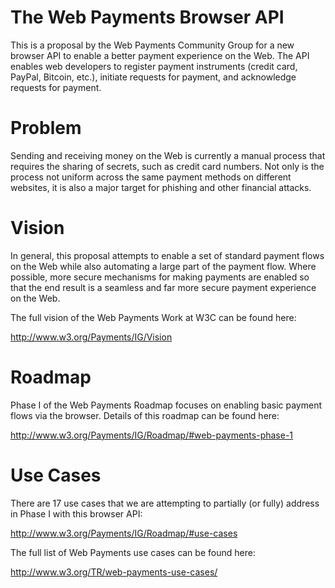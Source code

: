 # The Web Payments Browser API

This is a proposal by the Web Payments Community Group for a new browser API
to enable a better payment experience on the Web. The API enables web developers
to register payment instruments (credit card, PayPal, Bitcoin, etc.), initiate
requests for payment, and acknowledge requests for payment.

# Problem

Sending and receiving money on the Web is currently a manual process that
requires the sharing of secrets, such as credit card numbers. Not only is
the process not uniform across the same payment methods on different websites,
it is also a major target for phishing and other financial attacks.

# Vision

In general, this proposal attempts to enable a set of standard payment
flows on the Web while also automating a large part of the payment flow.
Where possible, more secure mechanisms for making payments are enabled so
that the end result is a seamless and far more secure payment experience on
the Web.

The full vision of the Web Payments Work at W3C can be found here:

http://www.w3.org/Payments/IG/Vision

# Roadmap

Phase I of the Web Payments Roadmap focuses on enabling basic payment
flows via the browser. Details of this roadmap can be found here:

http://www.w3.org/Payments/IG/Roadmap/#web-payments-phase-1

# Use Cases

There are 17 use cases that we are attempting to partially (or fully) address
in Phase I with this browser API:

http://www.w3.org/Payments/IG/Roadmap/#use-cases

The full list of Web Payments use cases can be found here:

http://www.w3.org/TR/web-payments-use-cases/
